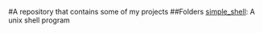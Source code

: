 #A repository that contains some of my projects
##Folders
[simple_shell](https://github.com/Mohammed-Refat-0/Projects/edit/master/simple_shell/README.md): A unix shell program
